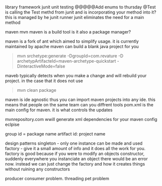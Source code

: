 library
framework
junit
unit testing
@@@@@Add enums to thursday
@Test is calling the Test methd from junit and is incorporating your method into it? this is managed by he junit runner
junit eliminates the need for a main method

maven
mvn 
maven is a build tool
is it also a package manager?

maven is a fork of ant which aimed to simplify usage. it is currently maintained by apache
maven can build a blank java project for you
>mvn srchetype:generate -DgroupId=com.revature -D archetypArtifacteId=maven-archetype-quickstart -DinteractiveMode=false

maveb typically detects when you make a change and will rebuild your project. in the case that it does not use 
>mvn clean package

maven is ide agnostic thus you can import maven projects into any ide. this means that people on the same team can you diffrent tools
pom.xml is the main config for maven. it is what controls the updates

mvnrepository.com   wwill generate xml dependencies for your maven config
eclpise

group id = package name
artifact id: project name


design patterns
singleton - only one instance can be made and used
factory - give it a small amount of info and it does all the work for you. factory is good because if you were to modify an objects constructor, suddenly everywhere you instanciate an object there would be an error now. instead we can just change the factory and how it creates things without ruining any constructors


producer consumer problem. threading pet problem